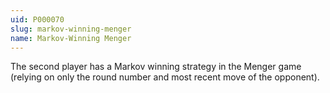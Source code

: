 ```yaml
---
uid: P000070
slug: markov-winning-menger
name: Markov-Winning Menger
---
```

The second player has a Markov winning strategy in the Menger game (relying on only the round number and most recent move of the opponent).

